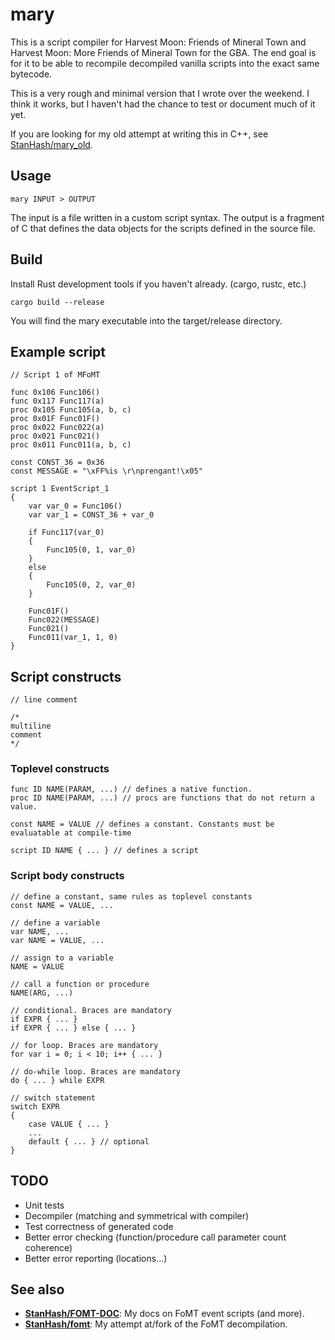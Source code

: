 # mary

This is a script compiler for Harvest Moon: Friends of Mineral Town and Harvest Moon: More Friends of Mineral Town for the GBA. The end goal is for it to be able to recompile decompiled vanilla scripts into the exact same bytecode.

This is a very rough and minimal version that I wrote over the weekend. I think it works, but I haven't had the chance to test or document much of it yet.

If you are looking for my old attempt at writing this in C++, see [StanHash/mary_old][mary_old].

[mary_old]: https://github.com/StanHash/mary_old

## Usage

    mary INPUT > OUTPUT

The input is a file written in a custom script syntax. The output is a fragment of C that defines the data objects for the scripts defined in the source file.

## Build

Install Rust development tools if you haven't already. (cargo, rustc, etc.)

    cargo build --release

You will find the mary executable into the target/release directory.

## Example script

    // Script 1 of MFoMT

    func 0x106 Func106()
    func 0x117 Func117(a)
    proc 0x105 Func105(a, b, c)
    proc 0x01F Func01F()
    proc 0x022 Func022(a)
    proc 0x021 Func021()
    proc 0x011 Func011(a, b, c)

    const CONST_36 = 0x36
    const MESSAGE = "\xFF%is \r\nprengant!\x05"

    script 1 EventScript_1
    {
        var var_0 = Func106()
        var var_1 = CONST_36 + var_0

        if Func117(var_0)
        {
            Func105(0, 1, var_0)
        }
        else
        {
            Func105(0, 2, var_0)
        }

        Func01F()
        Func022(MESSAGE)
        Func021()
        Func011(var_1, 1, 0)
    }

## Script constructs

    // line comment

    /*
    multiline
    comment
    */

### Toplevel constructs

    func ID NAME(PARAM, ...) // defines a native function.
    proc ID NAME(PARAM, ...) // procs are functions that do not return a value.

    const NAME = VALUE // defines a constant. Constants must be evaluatable at compile-time

    script ID NAME { ... } // defines a script

### Script body constructs

    // define a constant, same rules as toplevel constants
    const NAME = VALUE, ...

    // define a variable
    var NAME, ...
    var NAME = VALUE, ...

    // assign to a variable
    NAME = VALUE

    // call a function or procedure
    NAME(ARG, ...)

    // conditional. Braces are mandatory
    if EXPR { ... }
    if EXPR { ... } else { ... }

    // for loop. Braces are mandatory
    for var i = 0; i < 10; i++ { ... }

    // do-while loop. Braces are mandatory
    do { ... } while EXPR

    // switch statement
    switch EXPR
    {
        case VALUE { ... }
        ...
        default { ... } // optional
    }

## TODO

- Unit tests
- Decompiler (matching and symmetrical with compiler)
- Test correctness of generated code
- Better error checking (function/procedure call parameter count coherence)
- Better error reporting (locations...)

## See also

- **[StanHash/FOMT-DOC][FOMT-DOC]**: My docs on FoMT event scripts (and more).
- **[StanHash/fomt][fomt]**: My attempt at/fork of the FoMT decompilation.

[FOMT-DOC]: https://github.com/StanHash/FOMT-DOC
[fomt]: https://github.com/StanHash/fomt
